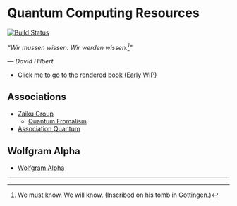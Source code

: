 # Quantum Computing Resources
 
[![Build Status](https://travis-ci.org/francisco-perez-sorrosal/qc-resources.svg?branch=master)](https://travis-ci.org/francisco-perez-sorrosal/qc-resources) 

_“Wir mussen wissen. Wir werden wissen.[^1]"_

_― David Hilbert_

* [Click me to go to the rendered book (Early WIP)](https://francisco-perez-sorrosal.github.io/qc/)

## Associations

* [Zaiku Group](https://zaikugroup.com/)
  - [Quantum Fromalism](https://quantumformalism.com/)
* [Association Quantum](https://associationquantum.org/)

## Wolfgram Alpha

* [Wolfgram Alpha](https://www.wolframalpha.com/)

---

[^1]: We must know. We will know. (Inscribed on his tomb in Gottingen.)